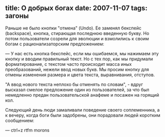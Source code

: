 title: О добрых богах
date: 2007-11-07
tags: загоны
----
<p>Раньше не было кнопки "отмена" (Undo). Ее заменял бекспейс (backspace), кнопка, стирающая последнюю введенную букву.
Но потом пользователи созрели для эволюции и взмолились к своим богам с рационализаторским предложением:</p>
<p>&mdash; У нас есть кнопка бекспейс, если мы ошибаемся, мы нажимаем эту кнопку и вводим правильный текст. Но с тех пор, как мы придумали форматирование, с текстом часто происходит масса иных преобразований, нежели ввод новых букв. Мы просим кнопку для отмены изменения размера и цвета текста, выравнивания, отступов.</p>
<p>"А ввод нового текста неплохо бы отменять по словам", - вдруг высказал смелое предложение один из пользователей, за что был немедленно предан пользовательской анафеме и посажен на горящий кол.</p>
<p>Следующий день люди замаливали поведение своего соплеменника, а к вечеру, когда боги были задобрены, они порадовали людей коротким сообщением:</p>
<p>&mdash; ctrl+z rtfm morons</p>
